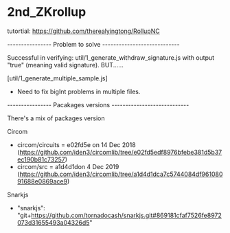 # 2nd_ZKrollup

tutortial: https://github.com/therealyingtong/RollupNC

---------------- Problem to solve ----------------------------

Successful in verifying:  util/1_generate_withdraw_signature.js with output "true" (meaning valid signature). BUT......

[util/1_generate_multiple_sample.js]
- Need to fix bigInt problems in multiple files. 

---------------- Pacakages versions ----------------------------

There's a mix of packages version

Circom

- circom/circuits = e02fd5e on 14 Dec 2018 (https://github.com/iden3/circomlib/tree/e02fd5edf8976bfebe381d5b37ec190b81c73257)
- circom/src = a1d4d1don 4 Dec 2019 (https://github.com/iden3/circomlib/tree/a1d4d1dca7c5744084df96108091688e0869ace9)

Snarkjs 
- "snarkjs": "git+https://github.com/tornadocash/snarkjs.git#869181cfaf7526fe8972073d31655493a04326d5"
